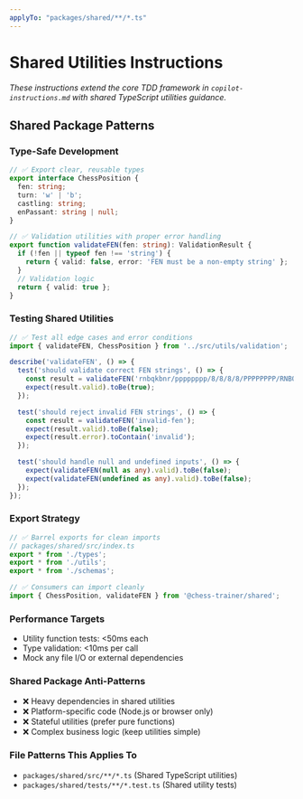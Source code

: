 ```yaml
---
applyTo: "packages/shared/**/*.ts"
---
```

# Shared Utilities Instructions

*These instructions extend the core TDD framework in `copilot-instructions.md` with shared TypeScript utilities guidance.*

## Shared Package Patterns

### **Type-Safe Development**
```typescript
// ✅ Export clear, reusable types
export interface ChessPosition {
  fen: string;
  turn: 'w' | 'b';
  castling: string;
  enPassant: string | null;
}

// ✅ Validation utilities with proper error handling
export function validateFEN(fen: string): ValidationResult {
  if (!fen || typeof fen !== 'string') {
    return { valid: false, error: 'FEN must be a non-empty string' };
  }
  // Validation logic
  return { valid: true };
}
```

### **Testing Shared Utilities**
```typescript
// ✅ Test all edge cases and error conditions
import { validateFEN, ChessPosition } from '../src/utils/validation';

describe('validateFEN', () => {
  test('should validate correct FEN strings', () => {
    const result = validateFEN('rnbqkbnr/pppppppp/8/8/8/8/PPPPPPPP/RNBQKBNR w KQkq - 0 1');
    expect(result.valid).toBe(true);
  });

  test('should reject invalid FEN strings', () => {
    const result = validateFEN('invalid-fen');
    expect(result.valid).toBe(false);
    expect(result.error).toContain('invalid');
  });

  test('should handle null and undefined inputs', () => {
    expect(validateFEN(null as any).valid).toBe(false);
    expect(validateFEN(undefined as any).valid).toBe(false);
  });
});
```

### **Export Strategy**
```typescript
// ✅ Barrel exports for clean imports
// packages/shared/src/index.ts
export * from './types';
export * from './utils';
export * from './schemas';

// ✅ Consumers can import cleanly
import { ChessPosition, validateFEN } from '@chess-trainer/shared';
```

### **Performance Targets**
- Utility function tests: <50ms each
- Type validation: <10ms per call
- Mock any file I/O or external dependencies

### **Shared Package Anti-Patterns**
- ❌ Heavy dependencies in shared utilities
- ❌ Platform-specific code (Node.js or browser only)
- ❌ Stateful utilities (prefer pure functions)
- ❌ Complex business logic (keep utilities simple)

### **File Patterns This Applies To**
- `packages/shared/src/**/*.ts` (Shared TypeScript utilities)
- `packages/shared/tests/**/*.test.ts` (Shared utility tests)
